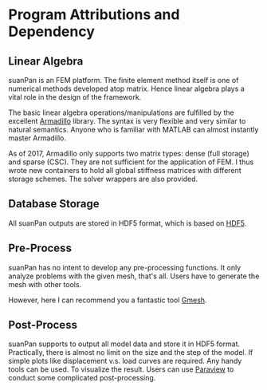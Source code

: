 Program Attributions and Dependency
===================================

Linear Algebra
--------------

suanPan is an FEM platform. The finite element method itself is one of numerical methods developed atop matrix. Hence linear algebra plays a vital role in the design of the framework.

The basic linear algebra operations/manipulations are fulfilled by the excellent [Armadillo](http://arma.sourceforge.net/) library. The syntax is very flexible and very similar to natural semantics. Anyone who is familiar with MATLAB can almost instantly master Armadillo.

As of 2017, Armadillo only supports two matrix types: dense (full storage) and sparse (CSC). They are not sufficient for the application of FEM. I thus wrote new containers to hold all global stiffness matrices with different storage schemes. The solver wrappers are also provided.

Database Storage
----------------

All suanPan outputs are stored in HDF5 format, which is based on [HDF5](https://support.hdfgroup.org/HDF5/).

Pre-Process
-----------

suanPan has no intent to develop any pre-processing functions. It only analyze problems with the given mesh, that's all. Users have to generate the mesh with other tools.

However, here I can recommend you a fantastic tool [Gmesh](http://gmsh.info/).

Post-Process
------------

suanPan supports to output all model data and store it in HDF5 format. Practically, there is almost no limit on the size and the step of the model. If simple plots like displacement v.s. load curves are required. Any handy tools can be used. To visualize the result. Users can use [Paraview](Paraview) to conduct some complicated post-processing.
